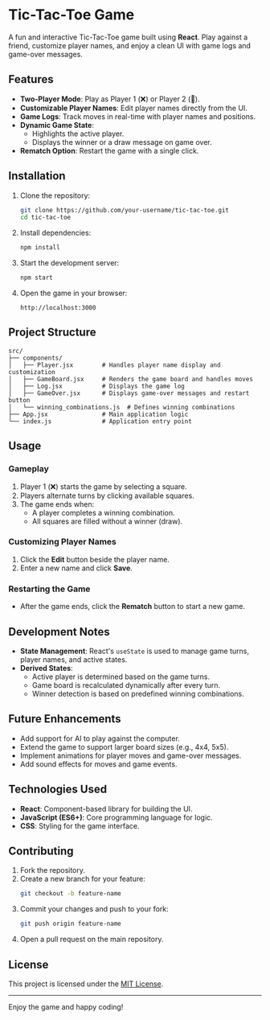# Tic-Tac-Toe Game

A fun and interactive Tic-Tac-Toe game built using **React**. Play against a friend, customize player names, and enjoy a clean UI with game logs and game-over messages.

## Features

- **Two-Player Mode**: Play as Player 1 (❌) or Player 2 (🔴).
- **Customizable Player Names**: Edit player names directly from the UI.
- **Game Logs**: Track moves in real-time with player names and positions.
- **Dynamic Game State**:
  - Highlights the active player.
  - Displays the winner or a draw message on game over.
- **Rematch Option**: Restart the game with a single click.

## Installation

1. Clone the repository:
   ```bash
   git clone https://github.com/your-username/tic-tac-toe.git
   cd tic-tac-toe
   ```

2. Install dependencies:
   ```bash
   npm install
   ```

3. Start the development server:
   ```bash
   npm start
   ```

4. Open the game in your browser:
   ```
   http://localhost:3000
   ```

## Project Structure

```plaintext
src/
├── components/
│   ├── Player.jsx        # Handles player name display and customization
│   ├── GameBoard.jsx     # Renders the game board and handles moves
│   ├── Log.jsx           # Displays the game log
│   ├── GameOver.jsx      # Displays game-over messages and restart button
│   └── winning_combinations.js  # Defines winning combinations
├── App.jsx               # Main application logic
└── index.js              # Application entry point
```

## Usage

### Gameplay

1. Player 1 (❌) starts the game by selecting a square.
2. Players alternate turns by clicking available squares.
3. The game ends when:
   - A player completes a winning combination.
   - All squares are filled without a winner (draw).

### Customizing Player Names

1. Click the **Edit** button beside the player name.
2. Enter a new name and click **Save**.

### Restarting the Game

- After the game ends, click the **Rematch** button to start a new game.

## Development Notes

- **State Management**: React's `useState` is used to manage game turns, player names, and active states.
- **Derived States**:
  - Active player is determined based on the game turns.
  - Game board is recalculated dynamically after every turn.
  - Winner detection is based on predefined winning combinations.

## Future Enhancements

- Add support for AI to play against the computer.
- Extend the game to support larger board sizes (e.g., 4x4, 5x5).
- Implement animations for player moves and game-over messages.
- Add sound effects for moves and game events.

## Technologies Used

- **React**: Component-based library for building the UI.
- **JavaScript (ES6+)**: Core programming language for logic.
- **CSS**: Styling for the game interface.

## Contributing

1. Fork the repository.
2. Create a new branch for your feature:
   ```bash
   git checkout -b feature-name
   ```
3. Commit your changes and push to your fork:
   ```bash
   git push origin feature-name
   ```
4. Open a pull request on the main repository.

## License

This project is licensed under the [MIT License](LICENSE).

---

Enjoy the game and happy coding!

